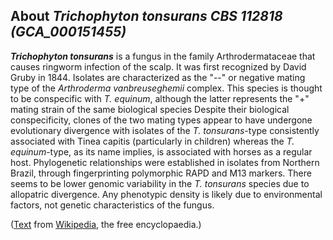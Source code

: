 About *Trichophyton tonsurans CBS 112818 (GCA\_000151455)* 
----------------------------------------------------------



***Trichophyton tonsurans*** is a fungus in the family Arthrodermataceae
that causes ringworm infection of the scalp. It was first recognized by
David Gruby in 1844. Isolates are characterized as the \"--\" or
negative mating type of the *Arthroderma vanbreuseghemii* complex. This
species is thought to be conspecific with *T. equinum*, although the
latter represents the \"+\" mating strain of the same biological species
Despite their biological conspecificity, clones of the two mating types
appear to have undergone evolutionary divergence with isolates of the
*T. tonsurans*-type consistently associated with Tinea capitis
(particularly in children) whereas the *T. equinum*-type, as its name
implies, is associated with horses as a regular host. Phylogenetic
relationships were established in isolates from Northern Brazil, through
fingerprinting polymorphic RAPD and M13 markers. There seems to be lower
genomic variability in the *T. tonsurans* species due to allopatric
divergence. Any phenotypic density is likely due to environmental
factors, not genetic characteristics of the fungus.

([Text](http://en.wikipedia.org/wiki/Trichophyton_tonsurans) from
[Wikipedia](http://en.wikipedia.org/), the free encyclopaedia.)

